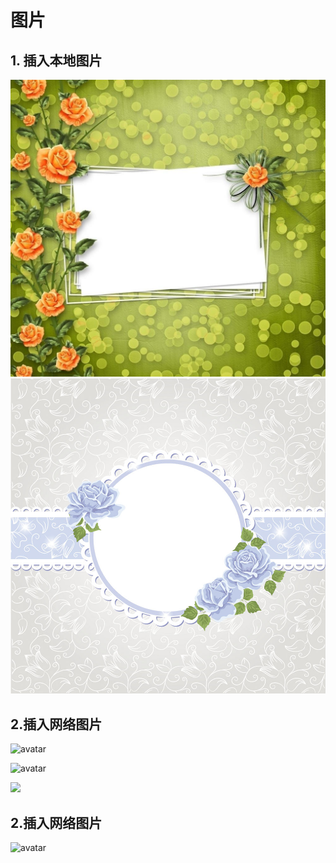 # 图片
## 1. 插入本地图片


![](Images/2.jpg)
![](../Images/1.jpg)

## 2.插入网络图片
![avatar](http://baidu.com/pic/doge.png)

![avatar](https://image.baidu.com/search/detail?ct=503316480&z=0&ipn=d&word=%E6%9D%A8%E6%B4%8B%E5%9B%BE%E7%89%87&hs=2&pn=6&spn=0&di=45963609670&pi=0&rn=1&tn=baiduimagedetail&is=0%2C0&ie=utf-8&oe=utf-8&cl=2&lm=-1&cs=1769810508%2C3103420732&os=111683429%2C70728017&simid=4102972115%2C631888888&adpicid=0&lpn=0&ln=30&fr=ala&fm=&sme=&cg=&bdtype=0&oriquery=%E6%9D%A8%E6%B4%8B%E5%9B%BE%E7%89%87&objurl=http%3A%2F%2Fimg4q.duitang.com%2Fuploads%2Fitem%2F201504%2F30%2F20150430225307_RerAy.jpeg&fromurl=ippr_z2C%24qAzdH3FAzdH3Fooo_z%26e3B17tpwg2_z%26e3Bv54AzdH3Frj5rsjAzdH3F4ks52AzdH3Fncmc0lbcmAzdH3F1jpwtsAzdH3F&gsm=0)



![](http://image.baidu.com/search/detail?ct=503316480&z=0&ipn=d&word=%E5%9B%BE%E7%89%87&hs=0&pn=6&spn=0&di=122016128630&pi=0&rn=1&tn=baiduimagedetail&is=0%2C0&ie=utf-8&oe=utf-8&cl=2&lm=-1&cs=3044191397%2C2911599132&os=2318493942%2C3219962471&simid=4170161455%2C618553923&adpicid=0&lpn=0&ln=30&fr=ala&fm=&sme=&cg=&bdtype=0&oriquery=&objurl=http%3A%2F%2Fimg07.tooopen.com%2Fimages%2F20170316%2Ftooopen_sy_201956178977.jpg&fromurl=ippr_z2C%24qAzdH3FAzdH3Fooo_z%26e3Bp555rjg_z%26e3Bv54AzdH3FetjoAzdH3F89n0dlb_z%26e3Bip4s&gsm=0)

## 2.插入网络图片
![avatar](http://gl.yystudying.com:4000/1.png)